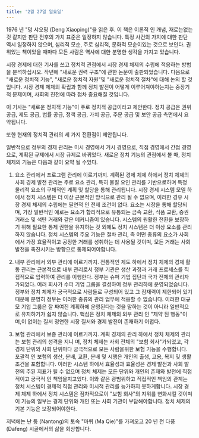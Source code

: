 ```yaml
---
title: '2월 27일 일요일'
---
```

1976 년 "덩 샤오핑 (Deng Xiaoping)"을 읽은 후. 이 책은 이론적 인 개념, 재료는없는 것 같지만 판단 전후의 가치 표준은 일정하지 않습니다. 특정 사건의 가치에 대한 판단 역시 일정하지 않으며, 심리적 모순, 주로 심리적, 문화적 모순이있는 것으로 보인다. 권위있는 책이있을 때마다 모든 사람은 역사에 대한 분명한 생각을 가지고 있습니다.

시장 경제에 대한 기사를 쓰고 정치적 관점에서 시장 경제 체제의 수립에 적응하는 방법을 분석하십시오. 작년에 "새로운 권력 구조"에 관한 논문이 출판되었습니다. 다음으로 "새로운 정치적 기능", "새로운 정치적 자원"및 "새로운 정치적 절차"에 대해 논의 할 것입니다. 시장 경제 체제의 확립과 함께 정치 발전이 어떻게 이루어져야하는지는 중장기 적 문제이며, 사회의 진전에 따라 점차 중요해질 것입니다.

이 기사는 "새로운 정치적 기능"이 주로 정치적 공급이라고 제안한다. 정치 공급은 권위 공급, 제도 공급, 법률 공급, 정책 공급, 가치 공급, 주문 공급 및 보안 공급 측면에서 요약됩니다.

또한 현재의 정치적 관리의 세 가지 전환점이 제안됩니다.

일반적으로 정부의 경제 관리는 미시 경영에서 거시 경영으로, 직접 경영에서 간접 경영으로, 계획된 규제에서 시장 규제로 바뀌었다. 새로운 정치 기능의 관점에서 볼 때, 정치 체제의 기능은 다음과 같이 요약 될 수있다.

1. 요소 관리에서 프로그램 관리에 이르기까지. 계획된 경제 체제 하에서 정치 체제의 사회 경제 발전 관리는 주로 요소 관리, 특히 물질 요인 관리를 기반으로하며 특정 물리적 요소의 구체적인 계획 및 할당을 통해 관리됩니다. 시장 경제 시스템 모델 하에서 정치 시스템은 더 이상 근본적인 방식으로 관리 될 수 없으며, 이러한 경우 시장 경제 체제의 수립에는 필연적 인 전제 조건이 없다. 요소는 시장을 통해 할당되며, 가장 일반적인 예로는 요소가 합리적으로 유통되는 금속 교환, 식품 교환, 증권 거래소 및 석탄 거래와 같은 메커니즘이 있습니다. 시스템의 원활한 전환을 보장하기 위해 필요한 통제 권한을 유지하는 것 외에도 정치 시스템은 더 이상 요소를 관리하지 않습니다. 정치 시스템의 주요 기능은 절차 관리, 즉 어떤 종류의 요소가 사회에서 가장 효율적이고 공정한 거래를 성취하는 데 사용될 것이며, 모든 거래는 사회 발전을 촉진시키는 방향으로 통제되어야합니다.

2. 내부 관리에서 외부 관리에 이르기까지. 전통적인 제도 하에서 정치 체제의 경제 활동 관리는 근본적으로 내부 관리로서 정부 기관은 생산 과정과 거래 프로세스를 직접적으로 입력하여 관리를 이행한다. 정부는 슈퍼 기업 집단과 국가 전체의 관리자가되었다. 여러 회사가 수퍼 기업 그룹을 결성하여 정부 관리하에 운영되었습니다. 정부와 정치 체제가 궁극적으로 사람들로 구성되어 있고 그 잠재력이 제한되어 있기 때문에 분명히 정부는 이러한 종류의 관리 업무에 적응할 수 없습니다. 이러한 대규모 기업 그룹은 잘 짜여진 계획하에 운영된다는 것을 말하는 것이 아니라 일반적으로 유지하기가 쉽지 않습니다. 핵심은 정치 체제의 외부 관리 인 "제약 된 행동"이며,이 없이는 질서 정연한 시장 질서와 경제 발전이 존재하기 어렵다.

3. 보험 관리에서 보증 관리에 이르기까지. 계획 경제의 관리 하에서 정치 체제의 관리는 보험 관리의 성격을 지니 며, 정치 체제는 사회 전체의 "보험 회사"가되었고, 각 경제 단위와 사회 단위마다 궁극적으로 모든 사람을위한 보험 기능을 수행합니다. 포괄적 인 보험의 생산, 분배, 교환, 분배 및 시행은 개인의 출생, 고용, 복지 및 생활 조건을 포함합니다. 이러한 시스템 하에서 효율성과 효율성은 경제 발전과 사회 발전의 주된 지표가 될 수 없으며 정치 체제는 모든 단위와 개인의 존재와 발전에 직접적이고 궁극적 인 책임을지고있다. 이와 같은 광범위하고 직접적인 책임의 관계는 정치 시스템이 경제적 직접 관리와 미시적 관리를 능가하지 못하게합니다. 시장 경제 체제 하에서 정치 시스템은 점차적으로이 "보험 회사"의 지위를 변화시킬 것이며이 기능의 일부는 경제 단위와 개인 또는 사회 기관이 부담해야합니다. 정치 체제의 기본 기능은 보장되어야한다.

저녁에는 난 퉁 (Nantong)의 토속 "마퀴 (Ma Qie)"를 가져오고 20 년 전 다풍 (Dafeng) 시골에서의 삶을 회상합니다.